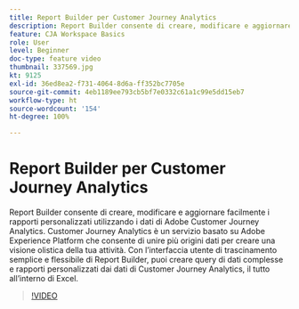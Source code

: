 ```yaml
---
title: Report Builder per Customer Journey Analytics
description: Report Builder consente di creare, modificare e aggiornare facilmente i rapporti personalizzati utilizzando i dati di Adobe Customer Journey Analytics. Customer Journey Analytics è un servizio basato su Adobe Experience Platform che consente di unire più origini dati per creare una visione olistica della tua attività. Con l’interfaccia utente di trascinamento semplice e flessibile di Report Builder, puoi creare query di dati complesse e rapporti personalizzati dai dati di Customer Journey Analytics, il tutto all’interno di Excel.
feature: CJA Workspace Basics
role: User
level: Beginner
doc-type: feature video
thumbnail: 337569.jpg
kt: 9125
exl-id: 36ed8ea2-f731-4064-8d6a-ff352bc7705e
source-git-commit: 4eb1189ee793cb5bf7e0332c61a1c99e5dd15eb7
workflow-type: ht
source-wordcount: '154'
ht-degree: 100%

---
```


# Report Builder per Customer Journey Analytics

Report Builder consente di creare, modificare e aggiornare facilmente i rapporti personalizzati utilizzando i dati di Adobe Customer Journey Analytics. Customer Journey Analytics è un servizio basato su Adobe Experience Platform che consente di unire più origini dati per creare una visione olistica della tua attività. Con l’interfaccia utente di trascinamento semplice e flessibile di Report Builder, puoi creare query di dati complesse e rapporti personalizzati dai dati di Customer Journey Analytics, il tutto all’interno di Excel.


>[!VIDEO](https://video.tv.adobe.com/v/337569/?quality=12&learn=on)
